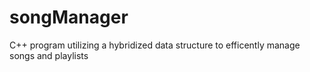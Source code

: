 # songManager
C++ program utilizing a hybridized data structure to efficently manage songs and playlists

